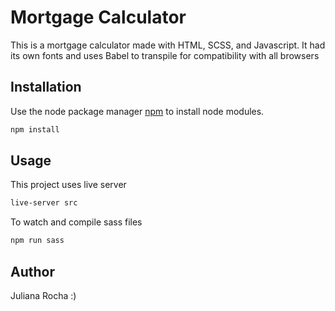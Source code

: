 # Mortgage Calculator

This is a mortgage calculator made with HTML, SCSS, and Javascript. It had its own fonts and uses Babel to transpile for compatibility with all browsers

## Installation

Use the node package manager [npm](https://www.npmjs.com/) to install node modules.


```bash
npm install
```

## Usage

This project uses live server
```bash
live-server src
```

To watch and compile sass files
```bash
npm run sass
```

## Author

Juliana Rocha :)
